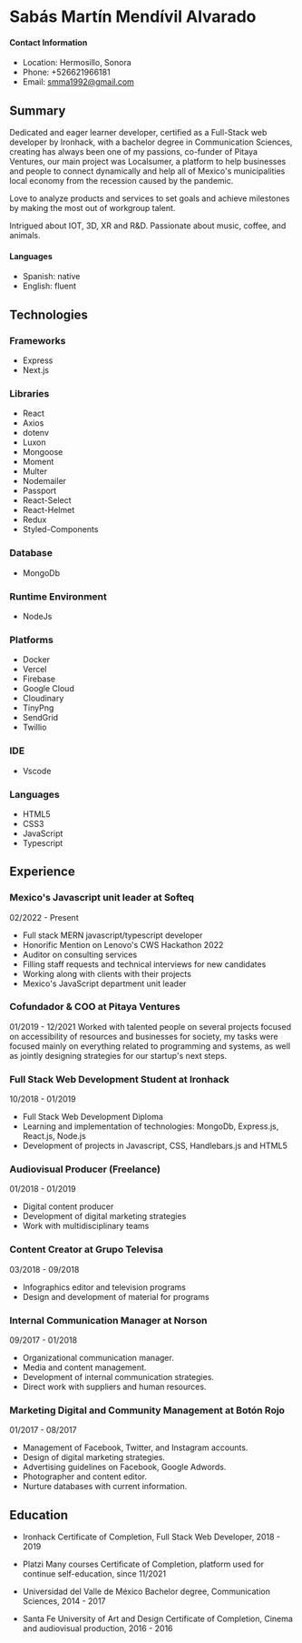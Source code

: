 # Sabás Martín Mendívil Alvarado

#### Contact Information
- Location: Hermosillo, Sonora
- Phone: +526621966181
- Email: smma1992@gmail.com

## Summary

Dedicated and eager learner developer, certified as a Full-Stack web developer by Ironhack, with a bachelor degree in Communication Sciences, creating has always been one of my passions, co-funder of Pitaya Ventures, our main project was Localsumer, a platform to help businesses and people to connect dynamically and help all of Mexico's municipalities local economy from the recession caused by the pandemic.

Love to analyze products and services to set goals and achieve milestones by making the most out of workgroup talent.

Intrigued about IOT, 3D, XR and R&D. Passionate about music, coffee, and animals.

#### Languages
- Spanish: native
- English: fluent

## Technologies

### Frameworks
- Express
- Next.js

### Libraries
- React
- Axios
- dotenv
- Luxon
- Mongoose
- Moment
- Multer
- Nodemailer
- Passport
- React-Select
- React-Helmet
- Redux
- Styled-Components

### Database
- MongoDb

### Runtime Environment
- NodeJs

### Platforms
- Docker
- Vercel
- Firebase
- Google Cloud
- Cloudinary
- TinyPng
- SendGrid
- Twillio

### IDE
- Vscode

### Languages
- HTML5
- CSS3
- JavaScript
- Typescript


## Experience

### Mexico's Javascript unit leader at Softeq
02/2022 - Present
- Full stack MERN javascript/typescript developer
- Honorific Mention on Lenovo's CWS Hackathon 2022
- Auditor on consulting services
- Filling staff requests and technical interviews for new candidates
- Working along with clients with their projects
- Mexico's JavaScript department unit leader

### Cofundador & COO at Pitaya Ventures
01/2019 - 12/2021
Worked with talented people on several projects focused on accessibility of resources and businesses for society, my tasks were focused mainly on everything related to programming and systems, as well as jointly designing strategies for our startup's next steps.

### Full Stack Web Development Student at Ironhack
10/2018 - 01/2019
- Full Stack Web Development Diploma
- Learning and implementation of technologies: MongoDb, Express.js, React.js, Node.js
- Development of projects in Javascript, CSS, Handlebars.js and HTML5

### Audiovisual Producer (Freelance)
01/2018 - 01/2019
- Digital content producer
- Development of digital marketing strategies
- Work with multidisciplinary teams

### Content Creator at Grupo Televisa
03/2018 - 09/2018
- Infographics editor and television programs
- Design and development of material for programs

### Internal Communication Manager at Norson
09/2017 - 01/2018
- Organizational communication manager.
- Media and content management.
- Development of internal communication strategies.
- Direct work with suppliers and human resources.

### Marketing Digital and Community Management at Botón Rojo
01/2017 - 08/2017
- Management of Facebook, Twitter, and Instagram accounts.
- Design of digital marketing strategies.
- Advertising guidelines on Facebook, Google Adwords.
- Photographer and content editor.
- Nurture databases with current information.

## Education

- Ironhack
Certificate of Completion, Full Stack Web Developer, 2018 - 2019

- Platzi
Many courses Certificate of Completion, platform used for continue self-education, since 11/2021

- Universidad del Valle de México
Bachelor degree, Communication Sciences, 2014 - 2017

- Santa Fe University of Art and Design
Certificate of Completion, Cinema and audiovisual production, 2016 - 2016
